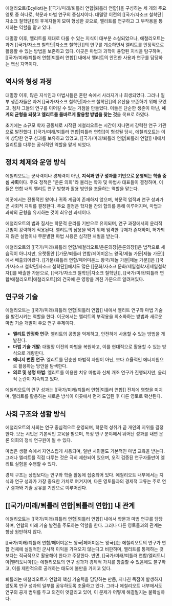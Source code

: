에철리오트(Eçyliot)는 [[국가/미래/퇴틀러 연합|퇴틀러 연합]]을 구성하는 세 개의 주요 영토 중 하나로, 학문과 마법 연구의 중심지이다. 대멸망 이전의 [[국가/자소크 철학단|자소크 철학단]]의 후계자들이 모여 형성한 곳으로, 엘리트를 연구하고 그 부작용을 통제하는 역할을 맡고 있다.  

대멸망 이후, 엘리트를 제대로 다룰 수 있는 지식이 대부분 소실되었으나, 에철리오트는 과거 [[국가/자소크 철학단|자소크 철학단]]의 연구를 계승하면서 엘리트를 안정적으로 활용할 수 있는 방법을 보존하고 있다. 이곳은 마법과 과학이 융합된 지식을 탐구하며, [[국가/미래/퇴틀러 연합|퇴틀러 연합]] 내에서 엘리트의 안전한 사용과 연구를 담당하는 핵심 지역이다.  

## 역사와 형성 과정  

대멸망 이후, 많은 지식인과 마법사들은 혼란 속에서 사라지거나 희생되었다. 그러나 일부 생존자들은 과거 [[국가/자소크 철학단|자소크 철학단]]의 유산을 보존하기 위해 모였고, 점차 그들의 연구를 이어갈 수 있는 거점을 만들었다. 이들은 단순한 생존이 아닌, **세계의 균형을 되찾고 엘리트를 올바르게 활용할 방법을 찾는 것**을 목표로 하였다.  

초기에는 소규모 학자 공동체로 시작된 에철리오트는 시간이 지나면서 강력한 연구 기관으로 발전했다. [[국가/미래/퇴틀러 연합|퇴틀러 연합]]이 형성될 당시, 에철리오트는 이미 상당한 연구 성과를 보유하고 있었고, [[국가/미래/퇴틀러 연합|퇴틀러 연합]] 내에서 엘리트를 다루는 공식적인 역할을 맡게 되었다.  

## 정치 체제와 운영 방식  

에철리오트는 군사력이나 경제력이 아닌, **지식과 연구 성과를 기반으로 운영되는 학술 중심 사회**이다. 주요 정책은 "운론 의회"라 불리는 학자 및 마법사 대표들이 결정하며, 이들은 연합 내의 엘리트 연구 방향과 활용 방안을 조율하는 역할을 맡는다.

이곳에서는 전통적인 왕이나 귀족 계급이 존재하지 않으며, 학문적 업적과 연구 성과가 곧 사회적 지위를 결정한다. 주요 결정은 학자들 간의 합의를 통해 이루어지며, 마법과 과학의 균형을 유지하는 것이 최우선 과제이다.

에철리오트의 법과 질서는 학문적 윤리를 기반으로 유지되며, 연구 과정에서의 윤리적 규범이 강력하게 적용된다. 엘리트의 남용을 막기 위해 엄격한 규제가 존재하며, 허가되지 않은 실험이나 무분별한 마법 사용은 심각한 처벌을 받는다.

에철리오트의 [[국가/미래/퇴틀러 연합/에철리오트/운론의장|운론의장]]은 법적으로 세습직이 아니지만, 오랫동안 [[가문/퇴틀러 연합/페어미온느 왕국/제놀 가문|제놀 가문]]에서 배출되어왔다. [[가문/퇴틀러 연합/페어미온느 왕국/제놀 가문|제놀 가문]]은 [[국가/자소크 철학단|자소크 철학단]]에서도 많은 [[문화/자소크 문화/제일철학자|제일철학자]]를 배출한 가문으로, [[국가/자소크 철학단|자소크 철학단]], [[국가/미래/퇴틀러 연합/에철리오트|에철리오트]]의 건국에 큰 영향을 끼친 가문으로 알려져있다.

## 연구와 기술  

에철리오트는 [[국가/미래/퇴틀러 연합|퇴틀러 연합]] 내에서 엘리트 연구와 마법 기술을 발전시키는 역할을 한다. 이곳에서는 엘리트의 부작용을 최소화하는 방법과 새로운 마법 기술 개발이 주요 연구 주제이다.  

- **엘리트 안정화 연구**: 엘리트의 공명을 억제하고, 안전하게 사용할 수 있는 방법을 개발한다.  
- **마법 기술 개발**: 대멸망 이전의 마법을 복원하고, 이를 현대적으로 활용할 수 있는 방식으로 개량한다.  
- **에너지 변환 연구**: 엘리트를 단순한 마법적 자원이 아닌, 보다 효율적인 에너지원으로 활용하는 방안을 탐색한다.  
- **의료 및 생명 마법**: 엘리트를 이용한 치유 마법과 신체 개조 연구가 진행되지만, 윤리적 논란이 지속되고 있다.  

에철리오트의 연구 성과는 [[국가/미래/퇴틀러 연합|퇴틀러 연합]] 전체에 영향을 미치며, 엘리트를 활용하는 새로운 방식이 이곳에서 먼저 도입된 후 다른 영토로 확산된다.  

## 사회 구조와 생활 방식  

에철리오트의 사회는 연구 중심적으로 운영되며, 학문적 성취가 곧 개인의 지위를 결정한다. 모든 시민은 기본적인 교육을 받으며, 특정 연구 분야에서 뛰어난 성과를 내면 운론 의회의 정식 연구원이 될 수 있다.  

마법은 생활 속에서 자연스럽게 사용되며, 일반 시민들도 기본적인 마법 교육을 받는다. 그러나 엘리트를 직접 다루는 것은 극히 제한되어 있으며, 오직 검증된 연구자들만이 엘리트 실험을 수행할 수 있다.  

경제 구조는 상업보다는 연구와 학술 활동에 집중되어 있다. 에철리오트 내부에서는 지식과 연구 성과가 가장 중요한 가치로 여겨지며, 다른 영토들과의 경제적 교류는 주로 연구 결과와 기술 공유를 기반으로 이루어진다.  

## [[국가/미래/퇴틀러 연합|퇴틀러 연합]] 내 관계  

에철리오트는 [[국가/미래/퇴틀러 연합|퇴틀러 연합]] 내에서 학문과 마법 연구를 담당하며, 연합의 미래 기술 발전을 주도하는 역할을 한다. 그러나 다른 영토들과의 관계는 항상 원만하지 않다.  

[[국가/미래/퇴틀러 연합/페어미온느 왕국|페어미온느 왕국]]는 에철리오트의 연구가 연합 전체에 실질적인 군사적 이익을 가져오지 않는다고 비판하며, 엘리트를 통제하는 것보다는 적극적으로 활용해야 한다고 주장한다. 반면, [[국가/미래/퇴틀러 연합/엘리토니아|엘리토니아]]는 에철리오트의 연구 성과가 경제적 가치를 창출할 수 있음에도 불구하고, 이를 제한적으로 공개하는 태도에 불만을 가지고 있다.  

퇴틀러는 에철리오트가 연합의 핵심 기술력을 담당하는 만큼, 지나친 독점이 발생하지 않도록 연구 성과의 일부를 공유하도록 조율하고 있다. 그러나 에철리오트 내부에서도 연구의 공개 범위를 두고 의견이 엇갈리고 있어, 이 문제가 어떻게 해결될지는 불확실하다.